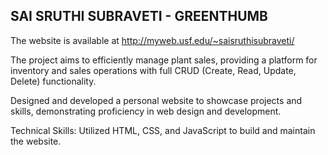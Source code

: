 ##  SAI SRUTHI SUBRAVETI - GREENTHUMB

The website is available at http://myweb.usf.edu/~saisruthisubraveti/

The project aims to efficiently manage plant sales, providing a platform for inventory and sales operations with full CRUD (Create, Read, Update, Delete) functionality.

Designed and developed a personal website to showcase projects and skills, demonstrating proficiency in web design and development.

Technical Skills: Utilized HTML, CSS, and JavaScript to build and maintain the website.
